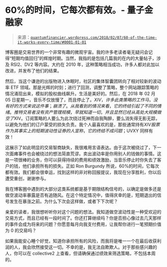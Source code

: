 <!--yml

类别：未分类

日期：2024-05-18 14:00:03

-->

# 60%的时间，它每次都有效。- 量子金融家

> 来源：[`quantumfinancier.wordpress.com/2018/02/07/60-of-the-time-it-works-every-time/#0001-01-01`](https://quantumfinancier.wordpress.com/2018/02/07/60-of-the-time-it-works-every-time/#0001-01-01)

博客圈是交易世界的一个非常有趣的微观宇宙。我的许多老读者毫无疑问会记得“短期均值回归”的辉煌时期。当然，我指的是包括几篇我的在内的大量帖子，涉及 RSI2、DV2 等内容。大约在 2010 年，这种策略相当成功，许多人都对此加以改进，并发布了他们的结果。

然后，当这个谦逊的出版物进入休眠时，社区的集体智囊团转向了相对较新的波动率 ETF 领域。那是光辉的时刻；进行了回测，调整了策略，整个网站跟踪策略的情况涌现出来，模拟的股权曲线飙升。生活是美好的。然后，在 2018 年 02 月 05 日星期一，音乐不仅放慢了，而且停止了。$XIV，许多此类策略的工作马，没有好的方式来说这件事；崩溃了。从我看到的情况来看，它的终结引起了不同的情绪。推特交易者没有资产管理规模，早就知道一切，并且显然已经从高处大规模做空了$XIV。订阅策略的人要么为此次绕过死神而自我陶醉，要么消失得无影无踪，以避免为他们的订户蒙受的损失负责。我个人最喜欢的是，那些通常持有$XIV 股票作为其事实上的短期波动性证券的人宣称，它的终结不成问题；$UVXY 同样有效！

这展示了如此明显的交易智商缺失，我很难用言语表达。由于这次被绕过了，下一次面瘫事件也会被绕过的想法简直荒谬。卖出波动率是你用别人的钱做的事情。这是一项很棒的业务，你可以获得持续的费用和绩效激励，当音乐停止时你失去了客户的钱，他们承担所有的损失。正如 Ron Burgundy 所说，60%的时间，它每次都有效。我们都会很幸运，找到这样的非对称回报提议，我现在分享胜利，你以后遭受重创，谢谢参与。

我在博客圈中遇到的大部分这类系统都是基于期限结构信号的，以确定是做多还是做空波动率暴露是否有追随风。在这个特定情况中，值得庆幸的是，短期退出的信号发生在暴涨之前。为什么下次会这样做，或者下下次呢？

亲爱的读者，我很想听听你对这个问题的想法。我知道做空波动性是一种受欢迎的交易方式，而且已经有一段时间了。你还打算继续吗？你是否担心像过去几天那样的事件会成为将来的问题？你愿意每月向我支付费用，让我帮你进行一笔预期价值为 0 的交易吗？

如果我能安心睡个好觉，知道你承担所有的风险，而我将是唯一一个在最后收获利润的人，我会欣然接受这一切。不幸的是，我无法自欺欺人。对于那些感兴趣的人，你可以在 collective2 上查看，但请确保通过绩效来筛选策略，不包括本周的。
